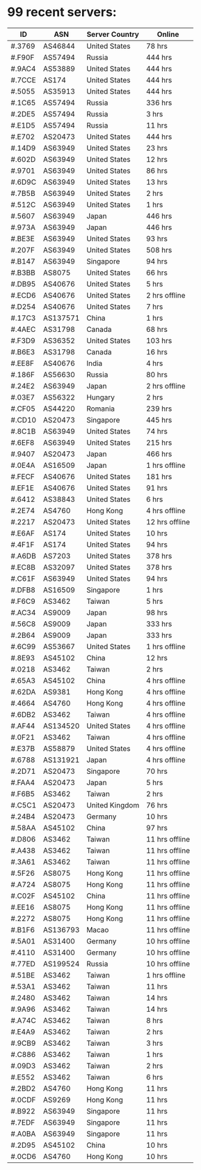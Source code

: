 # 99 recent servers:

| ID | ASN | Server Country | Online |
| ------ | ------ | ------ | ------ |
| #.3769 | AS46844 | United States | 78 hrs |
| #.F90F | AS57494 | Russia | 444 hrs |
| #.9AC4 | AS53889 | United States | 444 hrs |
| #.7CCE | AS174 | United States | 444 hrs |
| #.5055 | AS35913 | United States | 444 hrs |
| #.1C65 | AS57494 | Russia | 336 hrs |
| #.2DE5 | AS57494 | Russia | 3 hrs |
| #.E1D5 | AS57494 | Russia | 11 hrs |
| #.E702 | AS20473 | United States | 444 hrs |
| #.14D9 | AS63949 | United States | 23 hrs |
| #.602D | AS63949 | United States | 12 hrs |
| #.9701 | AS63949 | United States | 86 hrs |
| #.6D9C | AS63949 | United States | 13 hrs |
| #.7B5B | AS63949 | United States | 2 hrs |
| #.512C | AS63949 | United States | 1 hrs |
| #.5607 | AS63949 | Japan | 446 hrs |
| #.973A | AS63949 | Japan | 446 hrs |
| #.BE3E | AS63949 | United States | 93 hrs |
| #.207F | AS63949 | United States | 508 hrs |
| #.B147 | AS63949 | Singapore | 94 hrs |
| #.B3BB | AS8075 | United States | 66 hrs |
| #.DB95 | AS40676 | United States | 5 hrs |
| #.ECD6 | AS40676 | United States | 2 hrs offline |
| #.D254 | AS40676 | United States | 7 hrs |
| #.17C3 | AS137571 | China | 1 hrs |
| #.4AEC | AS31798 | Canada | 68 hrs |
| #.F3D9 | AS36352 | United States | 103 hrs |
| #.B6E3 | AS31798 | Canada | 16 hrs |
| #.EE8F | AS40676 | India | 4 hrs |
| #.186F | AS56630 | Russia | 80 hrs |
| #.24E2 | AS63949 | Japan | 2 hrs offline |
| #.03E7 | AS56322 | Hungary | 2 hrs |
| #.CF05 | AS44220 | Romania | 239 hrs |
| #.CD10 | AS20473 | Singapore | 445 hrs |
| #.8C1B | AS63949 | United States | 74 hrs |
| #.6EF8 | AS63949 | United States | 215 hrs |
| #.9407 | AS20473 | Japan | 466 hrs |
| #.0E4A | AS16509 | Japan | 1 hrs offline |
| #.FECF | AS40676 | United States | 181 hrs |
| #.EF1E | AS40676 | United States | 91 hrs |
| #.6412 | AS38843 | United States | 6 hrs |
| #.2E74 | AS4760 | Hong Kong | 4 hrs offline |
| #.2217 | AS20473 | United States | 12 hrs offline |
| #.E6AF | AS174 | United States | 10 hrs |
| #.4F1F | AS174 | United States | 94 hrs |
| #.A6DB | AS7203 | United States | 378 hrs |
| #.EC8B | AS32097 | United States | 378 hrs |
| #.C61F | AS63949 | United States | 94 hrs |
| #.DFB8 | AS16509 | Singapore | 1 hrs |
| #.F6C9 | AS3462 | Taiwan | 5 hrs |
| #.AC34 | AS9009 | Japan | 98 hrs |
| #.56C8 | AS9009 | Japan | 333 hrs |
| #.2B64 | AS9009 | Japan | 333 hrs |
| #.6C99 | AS53667 | United States | 1 hrs offline |
| #.8E93 | AS45102 | China | 12 hrs |
| #.0218 | AS3462 | Taiwan | 2 hrs |
| #.65A3 | AS45102 | China | 4 hrs offline |
| #.62DA | AS9381 | Hong Kong | 4 hrs offline |
| #.4664 | AS4760 | Hong Kong | 4 hrs offline |
| #.6DB2 | AS3462 | Taiwan | 4 hrs offline |
| #.AF44 | AS134520 | United States | 4 hrs offline |
| #.0F21 | AS3462 | Taiwan | 4 hrs offline |
| #.E37B | AS58879 | United States | 4 hrs offline |
| #.6788 | AS131921 | Japan | 4 hrs offline |
| #.2D71 | AS20473 | Singapore | 70 hrs |
| #.FAA4 | AS20473 | Japan | 5 hrs |
| #.F6B5 | AS3462 | Taiwan | 2 hrs |
| #.C5C1 | AS20473 | United Kingdom | 76 hrs |
| #.24B4 | AS20473 | Germany | 10 hrs |
| #.58AA | AS45102 | China | 97 hrs |
| #.D806 | AS3462 | Taiwan | 11 hrs offline |
| #.A438 | AS3462 | Taiwan | 11 hrs offline |
| #.3A61 | AS3462 | Taiwan | 11 hrs offline |
| #.5F26 | AS8075 | Hong Kong | 11 hrs offline |
| #.A724 | AS8075 | Hong Kong | 11 hrs offline |
| #.C02F | AS45102 | China | 11 hrs offline |
| #.EE16 | AS8075 | Hong Kong | 11 hrs offline |
| #.2272 | AS8075 | Hong Kong | 11 hrs offline |
| #.B1F6 | AS136793 | Macao | 11 hrs offline |
| #.5A01 | AS31400 | Germany | 10 hrs offline |
| #.4110 | AS31400 | Germany | 10 hrs offline |
| #.77ED | AS199524 | Russia | 10 hrs offline |
| #.51BE | AS3462 | Taiwan | 1 hrs offline |
| #.53A1 | AS3462 | Taiwan | 11 hrs |
| #.2480 | AS3462 | Taiwan | 14 hrs |
| #.9A96 | AS3462 | Taiwan | 14 hrs |
| #.A74C | AS3462 | Taiwan | 8 hrs |
| #.E4A9 | AS3462 | Taiwan | 2 hrs |
| #.9CB9 | AS3462 | Taiwan | 3 hrs |
| #.C886 | AS3462 | Taiwan | 1 hrs |
| #.09D3 | AS3462 | Taiwan | 2 hrs |
| #.E552 | AS3462 | Taiwan | 6 hrs |
| #.2BD2 | AS4760 | Hong Kong | 11 hrs |
| #.0CDF | AS9269 | Hong Kong | 11 hrs |
| #.B922 | AS63949 | Singapore | 11 hrs |
| #.7EDF | AS63949 | Singapore | 11 hrs |
| #.A0BA | AS63949 | Singapore | 11 hrs |
| #.2D95 | AS45102 | China | 10 hrs |
| #.0CD6 | AS4760 | Hong Kong | 10 hrs |

